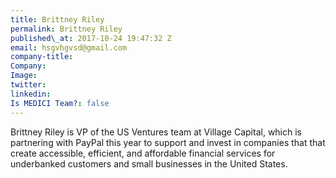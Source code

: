 ```yaml
---
title: Brittney Riley
permalink: Brittney Riley
published\_at: 2017-10-24 19:47:32 Z
email: hsgvhgvsd@gmail.com
company-title: 
Company: 
Image: 
twitter: 
linkedin: 
Is MEDICI Team?: false
---
```


Brittney Riley is VP of the US Ventures team at Village Capital, which is partnering
with PayPal this year to support and invest in companies that that create accessible, efficient, and affordable financial services for underbanked customers and small businesses in the United States.
